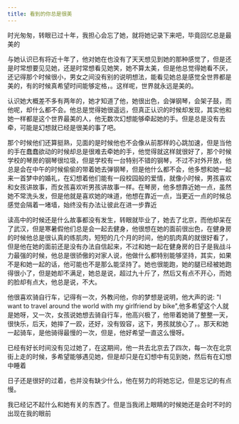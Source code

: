```yaml
---
title: 看到的你总是很美
---
```


时光匆匆，转眼已过十年，我担心会忘了她，就将她记录下来吧，毕竟回忆总是最美的

与她认识已有将近十年了，他对她在也没有了天天想见到她的那种感觉了，但是还是时常想要见见她，还是时常想看见她笑，她不算太美，但是他总觉得她看不厌，还记得那个时候很小，男女之间没有别的说明想法，能看见她总是感觉全世界都是美的，有的时候真希望时间能够定格，。这样呢，世界就永远是美的。

认识她大概差不多有两年的，她才知道了他，她很出色，会弹钢琴，会架子鼓，而他呢，却什么都不会。他总是觉得她很遥远，但真正认识的时候却发现，其实他和她一样都是这个世界最美的人，他无数次幻想能够牵起她的手。但是总是没有去牵，可能是幻想就已经是很美的事了吧。

那个时候他们还算挺熟，见面的是时候他也不会像从前那样的心跳加速，但是当他的手在蠢蠢欲动的时候却总是很难去牵她的手，他觉得就这样就很好了，那个时候学校的琴房的钢琴很垃圾，但是学校有一台特别不错的钢琴，不过不对外开放，他总是会在中午的时候偷偷的带着她去弹钢琴，但是他什么都不会，他多想和她一起来一首梦中的婚礼，在幻想着他们能有一段校园般的爱情，就像小时候，男孩喜欢和女孩讲故事，而女孩喜欢听男孩讲故事一样。在琴房，他多想靠近她一点，虽然她不常洗头发，但是他就是喜欢她的味道，他想在靠近一点，当更近一点的时候总感觉会隔着一堵墙，始终没有办法让彼此在进一步靠近

读高中的时候还是什么故事都没有发生，转眼就毕业了，她去了北京，而他却呆在了武汉，但是寒暑假他们总是会一起去健身，他很想在她的面前很出色，在健身房的时候他总是很认真的练肌肉，短短的几个月的时间，他的肌肉真的就很好看了，但是他在她的面前还是没有办法自信起来，不过和她一起在健身房的日子是我战斗力最强的时候，他总是很骄傲的对家人说，他做什么都特别能够坚持，其实，如果不是和她一起的话，他可能也不是那么能坚持了。她也很能跑，她的腿已经被她跑得很小了，但是她却不满足，她总是说，超过九十斤了，然后又有点不开心，而她的脸却有点大，他总是说，不大。

他很喜欢骑自行车，记得有一次，外教问他，你的梦想是说明，他大声的说: "I want to travel around the world with my girlfriend by bike",他多希望这个人就是她呀，又一次，女孩说她想去骑自行车，他高兴极了，他带着她骑了整整一天，很快乐，后天，她摔了一跤，还好，没有毁容，这下，男孩就放心了，。那天和她一起骑车，是他骑得最慢的一次，但是，他好希望一直这么慢呀。

已经有好长时间没有见过她了，在这期间，他一共去北京去了四次，每一次在北京街上走的时候，多希望能够遇见她，但是却只是在幻想中有见到她，然后有在幻想中睡着

日子还是很好的过着，也并没有缺少什么，他在努力的将她忘记，但是忘记的有点慢。

我已经记不起什么和她有关的东西了。但是当我闭上眼睛的时候她还是会时不时的出现在我的眼前
